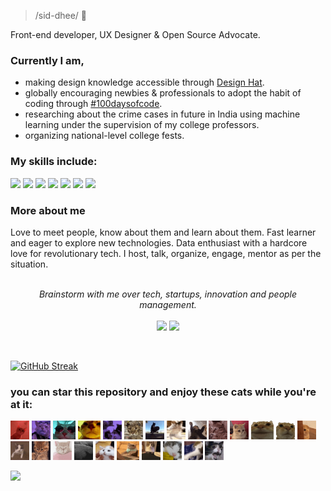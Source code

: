 > /sid-dhee/ 👋

Front-end developer, UX Designer & Open Source Advocate. 
<br>

### Currently I am,
 * making design knowledge accessible through [Design Hat](https://discord.gg/M3xJSwSUNp).
 * globally encouraging newbies & professionals to adopt the habit of coding through [#100daysofcode](https://github.com/siddhiiguptaa/100DaysofCode).
 * researching about the crime cases in future in India using machine learning under the supervision of my college professors. 
 * organizing national-level college fests. 

 ### My skills include: 
 <div>
 <img src="https://img.icons8.com/color/48/000000/html-5--v1.png"/>
 <img src="https://img.icons8.com/color/48/000000/css3.png"/>
<img src="https://img.icons8.com/fluency/48/000000/python.png"/>
<img src="https://img.icons8.com/color/48/000000/c-plus-plus-logo.png"/>
<img src="https://img.icons8.com/color/48/000000/git.png"/>
<img src="https://img.icons8.com/color/48/000000/figma--v1.png"/>
<img src="https://img.icons8.com/color/48/000000/ms-excel.png"/>
</div>

### More about me
Love to meet people, know about them and learn about them. Fast learner and eager to explore new technologies. Data enthusiast with a hardcore love for revolutionary tech. I host, talk, organize, engage, mentor as per the situation.

<p align="center">
   <br>
   <i>Brainstorm with me over tech, startups, innovation and people management.</i>
   <br>
<br>
<a target="_blank" href="https://www.linkedin.com/in/siddhigupta"><img src="https://img.shields.io/badge/-LinkedIn-0077B5?style=for-the-badge&logo=Linkedin&logoColor=white"></img></a>
<a target="_blank" href="mailto:siddhiiguptaa@gmail.com"><img src="https://img.shields.io/badge/-Gmail-D14836?style=for-the-badge&logo=Gmail&logoColor=white"></img></a>
<br>
</p>

<br>

[![GitHub Streak](https://github-readme-streak-stats.herokuapp.com/?user=siddhiiguptaa&theme=graywhite)](https://git.io/streak-stats)

### you can star this repository and enjoy these cats while you're at it: 
<div>
    <img src="https://github.com/siddhiiguptaa/siddhiiguptaa/blob/main/CATS/1.gif" width="30" height="30"/>
    <img src="https://github.com/siddhiiguptaa/siddhiiguptaa/blob/main/CATS/14.gif" width="30" height="30"/>
    <img src="https://github.com/siddhiiguptaa/siddhiiguptaa/blob/main/CATS/18.gif" width="36" height="30"/>
    <img src="https://github.com/siddhiiguptaa/siddhiiguptaa/blob/main/CATS/19.gif" width="36" height="30"/>
    <img src="https://github.com/siddhiiguptaa/siddhiiguptaa/blob/main/CATS/16.gif" width="30" height="30"/>
    <img src="https://github.com/siddhiiguptaa/siddhiiguptaa/blob/main/CATS/10.gif" width="30" height="30"/>
    <img src="https://github.com/siddhiiguptaa/siddhiiguptaa/blob/main/CATS/11.gif" width="30" height="30"/>
    <img src="https://github.com/siddhiiguptaa/siddhiiguptaa/blob/main/CATS/12.gif" width="30" height="30"/>
    <img src="https://github.com/siddhiiguptaa/siddhiiguptaa/blob/main/CATS/15.gif" width="30" height="30"/>
    <img src="https://github.com/siddhiiguptaa/siddhiiguptaa/blob/main/CATS/7.gif" width="30" height="30"/>
    <img src="https://github.com/siddhiiguptaa/siddhiiguptaa/blob/main/CATS/2.gif" width="30" height="30"/>
    <img src="https://github.com/siddhiiguptaa/siddhiiguptaa/blob/main/CATS/22.gif" width="36" height="30"/>
    <img src="https://github.com/siddhiiguptaa/siddhiiguptaa/blob/main/CATS/23.gif" width="30" height="30"/>
    <img src="https://github.com/siddhiiguptaa/siddhiiguptaa/blob/main/CATS/17.gif" width="30" height="30"/>
    <img src="https://github.com/siddhiiguptaa/siddhiiguptaa/blob/main/CATS/26.gif" width="30" height="30"/>
    <img src="https://github.com/siddhiiguptaa/siddhiiguptaa/blob/main/CATS/27.gif" width="30" height="30"/>
    <img src="https://github.com/siddhiiguptaa/siddhiiguptaa/blob/main/CATS/3.gif" width="30" height="30"/>
    <img src="https://github.com/siddhiiguptaa/siddhiiguptaa/blob/main/CATS/6.gif" width="30" height="30"/>
    <img src="https://github.com/siddhiiguptaa/siddhiiguptaa/blob/main/CATS/8.gif" width="30" height="30"/>
    <img src="https://github.com/siddhiiguptaa/siddhiiguptaa/blob/main/CATS/4.gif" width="36" height="30"/>
    <img src="https://github.com/siddhiiguptaa/siddhiiguptaa/blob/main/CATS/20.gif" width="30" height="30"/>
    <img src="https://github.com/siddhiiguptaa/siddhiiguptaa/blob/main/CATS/24.gif" width="30" height="30"/>
    <img src="https://github.com/siddhiiguptaa/siddhiiguptaa/blob/main/CATS/5.gif" width="30" height="30"/>
    <img src="https://github.com/siddhiiguptaa/siddhiiguptaa/blob/main/CATS/9.gif" width="30" height="30"/>
</div>

![](https://komarev.com/ghpvc/?username=siddhiiguptaa&style=plastic&label=Stalker+Alert) <br>

